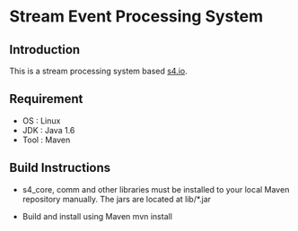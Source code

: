 Stream Event Processing System
===================================

Introduction 
-----------------------
This is a stream processing system based [s4.io](http://s4.io).

Requirement
-----------------------

 * OS : Linux
 * JDK : Java 1.6
 * Tool : Maven

Build Instructions 
-----------------------

* s4_core, comm and other libraries must be installed to your local Maven repository manually. 
 The jars are located at lib/*.jar 

* Build and install using Maven
	mvn install